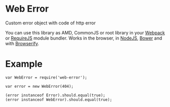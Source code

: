 Web Error
=========

Custom error object with code of http error

You can use this library as AMD, CommonJS or root library in your [Webpack](http://webpack.github.io/) or [RequireJS](http://requirejs.org/) module bundler.
Works in the browser, in [NodeJS](http://nodejs.org/), [Bower](http://bower.io/) and with [Browserify](http://browserify.org/).

# Example
	var WebError = require('web-error');

	var error = new WebError(404);

	(error instanceof Error).should.equal(true);
	(error instanceof WebError).should.equal(true);
